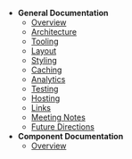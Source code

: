 * **General Documentation**
  * [Overview](/) 
  * [Architecture](architecture.md) 
  * [Tooling](tooling.md) 
  * [Layout](layout.md) 
  * [Styling](styling.md) 
  * [Caching](caching.md) 
  * [Analytics](analytics.md) 
  * [Testing](testing.md) 
  * [Hosting](hosting.md) 
  * [Links](links.md) 
  * [Meeting Notes](meetings.md) 
  * [Future Directions](future.md) 
* **Component Documentation**
  * [Overview](component-overview.md)